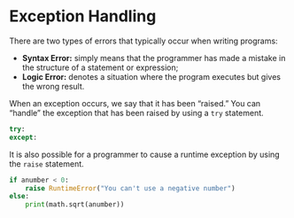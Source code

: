 # Exception Handling

There are two types of errors that typically occur when writing programs:

* **Syntax Error:** simply means that the programmer has made a mistake in the structure of a statement or expression;
* **Logic Error:** denotes a situation where the program executes but gives the wrong result.

When an exception occurs, we say that it has been “raised.” You can “handle” the exception that has been raised by using a `try` statement.

```python
try:
except:
```

It is also possible for a programmer to cause a runtime exception by using the `raise` statement. 

```python
if anumber < 0:
    raise RuntimeError("You can't use a negative number")
else:
  	print(math.sqrt(anumber))
```

